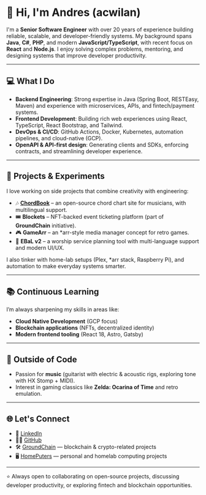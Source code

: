 # 👋 Hi, I'm Andres (acwilan)

I'm a **Senior Software Engineer** with over 20 years of experience building reliable, scalable, and developer-friendly systems. My background spans **Java**, **C#**, **PHP**, and modern **JavaScript/TypeScript**, with recent focus on **React** and **Node.js**. I enjoy solving complex problems, mentoring, and designing systems that improve developer productivity.

---

## 💻 What I Do
- **Backend Engineering**: Strong expertise in Java (Spring Boot, RESTEasy, Maven) and experience with microservices, APIs, and fintech/payment systems.  
- **Frontend Development**: Building rich web experiences using React, TypeScript, React Bootstrap, and Tailwind.  
- **DevOps & CI/CD**: GitHub Actions, Docker, Kubernetes, automation pipelines, and cloud-native (GCP).  
- **OpenAPI & API-first design**: Generating clients and SDKs, enforcing contracts, and streamlining developer experience.

---

## 🚀 Projects & Experiments
I love working on side projects that combine creativity with engineering:  
- 🎶 **[ChordBook](https://acwilan.github.io/chordbook/)** – an open-source chord chart site for musicians, with multilingual support.  
- 🎟️ **Blockets** – NFT-backed event ticketing platform (part of **GroundChain** initiative).  
- 🎮 **GameArr** – an *arr-style media manager concept for retro games.  
- 🙌 **EBaL v2** – a worship service planning tool with multi-language support and modern UI/UX.  

I also tinker with home-lab setups (Plex, *arr stack, Raspberry Pi), and automation to make everyday systems smarter.

---

## 📚 Continuous Learning
I’m always sharpening my skills in areas like:
- **Cloud Native Development** (GCP focus)  
- **Blockchain applications** (NFTs, decentralized identity)  
- **Modern frontend tooling** (React 18, Astro, Gatsby)  

---

## 🎸 Outside of Code
- Passion for **music** (guitarist with electric & acoustic rigs, exploring tone with HX Stomp + MIDI).  
- Interest in gaming classics like **Zelda: Ocarina of Time** and retro emulation.  

---

## 🌐 Let's Connect
- 💼 [LinkedIn](https://www.linkedin.com/in/arovira/)  
- 🧑‍💻 [GitHub](https://github.com/acwilan)  
- 🛠️ [GroundChain](https://github.com/groundchain-space) — blockchain & crypto-related projects  
- 🖥️ [HomePuters](https://github.com/homeputers) — personal and homelab computing projects  

---

⭐️ Always open to collaborating on open-source projects, discussing developer productivity, or exploring fintech and blockchain opportunities.

